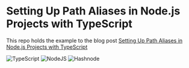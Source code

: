 # Setting Up Path Aliases in Node.js Projects with TypeScript

This repo holds the example to the blog post [Setting Up Path Aliases in Node.js Projects with TypeScript](https://blog.onfranciis.dev/setting-up-path-aliases-in-nodejs-projects-with-typescript)

![TypeScript](https://img.shields.io/badge/typescript-%23007ACC.svg?style=for-the-badge&logo=typescript&logoColor=white) ![NodeJS](https://img.shields.io/badge/node.js-6DA55F?style=for-the-badge&logo=node.js&logoColor=white) ![Hashnode](https://img.shields.io/badge/Hashnode-2962FF?style=for-the-badge&logo=hashnode&logoColor=white)
